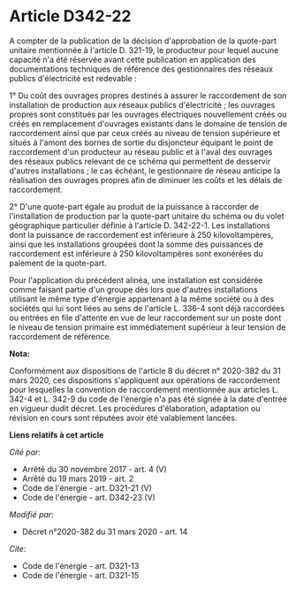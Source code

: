 # Article D342-22

A compter de la publication de la décision d'approbation de la quote-part unitaire mentionnée à l'article D. 321-19, le
producteur pour lequel aucune capacité n'a été réservée avant cette publication en application des documentations techniques
de référence des gestionnaires des réseaux publics d'électricité est redevable :

1° Du coût des ouvrages propres destinés à assurer le raccordement de son installation de production aux réseaux publics
d'électricité ; les ouvrages propres sont constitués par les ouvrages électriques nouvellement créés ou créés en remplacement
d'ouvrages existants dans le domaine de tension de raccordement ainsi que par ceux créés au niveau de tension supérieure et
situés à l'amont des bornes de sortie du disjoncteur équipant le point de raccordement d'un producteur au réseau public et à
l'aval des ouvrages des réseaux publics relevant de ce schéma qui permettent de desservir d'autres installations ; le cas
échéant, le gestionnaire de réseau anticipe la réalisation des ouvrages propres afin de diminuer les coûts et les délais de
raccordement.

2° D'une quote-part égale au produit de la puissance à raccorder de l'installation de production par la quote-part unitaire
du schéma ou du volet géographique particulier définie à l'article D. 342-22-1. Les installations dont la puissance de
raccordement est inférieure à 250 kilovoltampères, ainsi que les installations groupées dont la somme des puissances de
raccordement est inférieure à 250 kilovoltampères sont exonérées du paiement de la quote-part.

Pour l'application du précédent alinéa, une installation est considérée comme faisant partie d'un groupe dès lors que
d'autres installations utilisant le même type d'énergie appartenant à la même société ou à des sociétés qui lui sont liées au
sens de l'article L. 336-4 sont déjà raccordées ou entrées en file d'attente en vue de leur raccordement sur un poste dont le
niveau de tension primaire est immédiatement supérieur à leur tension de raccordement de référence.

**Nota:**

Conformément aux dispositions de l'article 8 du décret n° 2020-382 du 31 mars 2020, ces dispositions s'appliquent aux
opérations de raccordement pour lesquelles la convention de raccordement mentionnée aux articles L. 342-4 et L. 342-9 du code
de l'énergie n'a pas été signée à la date d'entrée en vigueur dudit décret. Les procédures d'élaboration, adaptation ou
révision en cours sont réputées avoir été valablement lancées.

**Liens relatifs à cet article**

_Cité par_:

  - Arrêté du 30 novembre 2017 - art. 4 (V)
  - Arrêté du 19 mars 2019 - art. 2
  - Code de l'énergie - art. D321-21 (V)
  - Code de l'énergie - art. D342-23 (V)

_Modifié par_:

  - Décret n°2020-382 du 31 mars 2020 - art. 14

_Cite_:

  - Code de l'énergie - art. D321-13
  - Code de l'énergie - art. D321-15
